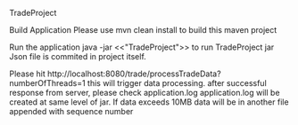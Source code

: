TradeProject

Build Application
Please use mvn clean install to build this maven project

Run the application
java -jar <<"TradeProject">> to run TradeProject jar
Json file is commited in project itself.

Please hit http://localhost:8080/trade/processTradeData?numberOfThreads=1
this will trigger data processing.
after successful response from server, please check application.log
application.log will be created at same level of jar.
If data exceeds 10MB data will be in another file appended with sequence number
